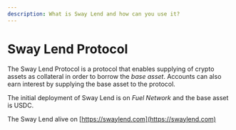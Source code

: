 ```yaml
---
description: What is Sway Lend and how can you use it?
---
```


# Sway Lend Protocol

The Sway Lend Protocol is a protocol that enables supplying of crypto assets as collateral in order to borrow the _base asset_. Accounts can also earn interest by supplying the base asset to the protocol.

The initial deployment of Sway Lend is on _Fuel Network_ and the base asset is USDC.

The Sway Lend alive on [https://swaylend.com](https://swaylend.com)
